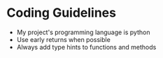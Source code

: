 # Coding Guidelines
- My project's programming language is python
- Use early returns when possible
- Always add type hints to functions and methods

